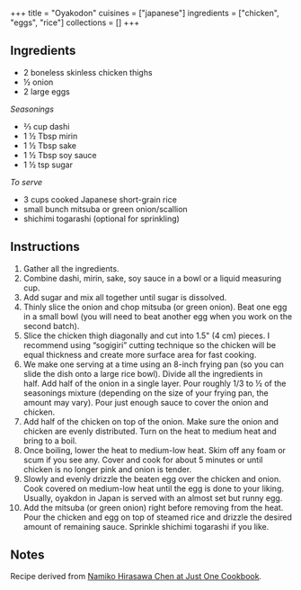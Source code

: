+++
title = "Oyakodon"
cuisines = ["japanese"]
ingredients = ["chicken", "eggs", "rice"]
collections = []
+++

## Ingredients

- 2 boneless skinless chicken thighs
- ½ onion
- 2 large eggs

*Seasonings*

- ⅔ cup dashi
- 1 ½ Tbsp mirin
- 1 ½ Tbsp sake
- 1 ½ Tbsp soy sauce
- 1 ½ tsp sugar

*To serve*

- 3 cups cooked Japanese short-grain rice
- small bunch mitsuba or green onion/scallion
- shichimi togarashi (optional for sprinkling)

## Instructions

1. Gather all the ingredients.
2. Combine dashi, mirin, sake, soy sauce in a bowl or a liquid measuring cup.
3. Add sugar and mix all together until sugar is dissolved.
4. Thinly slice the onion and chop mitsuba (or green onion). Beat one egg in a small bowl (you will need to beat another egg when you work on the second batch).
5. Slice the chicken thigh diagonally and cut into 1.5" (4 cm) pieces. I recommend using “sogigiri” cutting technique so the chicken will be equal thickness and create more surface area for fast cooking.
6. We make one serving at a time using an 8-inch frying pan (so you can slide the dish onto a large rice bowl). Divide all the ingredients in half. Add half of the onion in a single layer. Pour roughly 1/3 to ½ of the seasonings mixture (depending on the size of your frying pan, the amount may vary). Pour just enough sauce to cover the onion and chicken.
7. Add half of the chicken on top of the onion. Make sure the onion and chicken are evenly distributed. Turn on the heat to medium heat and bring to a boil.
8. Once boiling, lower the heat to medium-low heat. Skim off any foam or scum if you see any. Cover and cook for about 5 minutes or until chicken is no longer pink and onion is tender.
9. Slowly and evenly drizzle the beaten egg over the chicken and onion. Cook covered on medium-low heat until the egg is done to your liking. Usually, oyakdon in Japan is served with an almost set but runny egg.
10. Add the mitsuba (or green onion) right before removing from the heat. Pour the chicken and egg on top of steamed rice and drizzle the desired amount of remaining sauce. Sprinkle shichimi togarashi if you like.

## Notes

Recipe derived from [Namiko Hirasawa Chen at Just One Cookbook](https://www.justonecookbook.com/oyakodon/).
